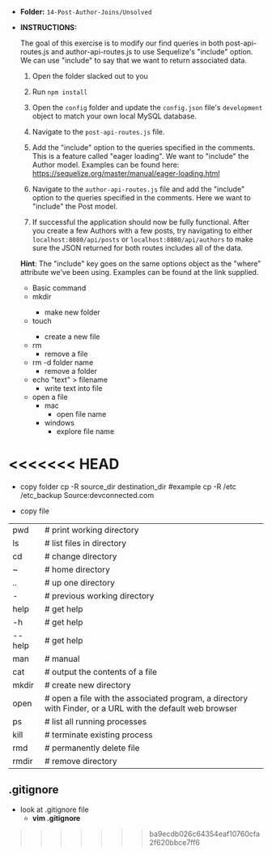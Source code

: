 - **Folder:** `14-Post-Author-Joins/Unsolved`

- **INSTRUCTIONS:**

  The goal of this exercise is to modify our find queries in both post-api-routes.js and author-api-routes.js to use Sequelize's "include" option. We can use "include" to say that we want to return associated data.

  1. Open the folder slacked out to you

  2. Run `npm install`

  3. Open the `config` folder and update the `config.json` file's `development` object to match your own local MySQL database.

  4. Navigate to the `post-api-routes.js` file.

  5. Add the "include" option to the queries specified in the comments. This is a feature called "eager loading". We want to "include" the Author model. Examples can be found here:
     <https://sequelize.org/master/manual/eager-loading.html>

  6. Navigate to the `author-api-routes.js` file and add the "include" option to the queries specified in the comments. Here we want to "include" the Post model.

  7. If successful the application should now be fully functional. After you create a few Authors with a few posts, try navigating to either `localhost:8080/api/posts` or `localhost:8080/api/authors` to make sure the JSON returned for both routes includes all of the data.

  **Hint**: The "include" key goes on the same options object as the "where" attribute we've been using. Examples can be found at the link supplied.

  - Basic command
   - mkdir <FOLDER NAME>
      - make new folder
   - touch <File name>
      - create a new file
   - rm 
      - remove a file 
   - rm -d folder name
      - remove a folder
   - echo "text" > filename
      - write text into file
   - open a file
      - mac
         - open file name
      - windows
         - explore file name
   
<<<<<<< HEAD
=======
- copy folder
   cp -R source_dir destination_dir
   #example
   cp -R /etc /etc_backup
   Source:devconnected.com

- copy file

| | |
| --- | --- |
| pwd |         # print working directory |
| ls |       # list files in directory |
| cd |        # change directory
| ~  |         # home directory
| .. |         # up one directory
| -  |         # previous working directory
| help |       # get help
| -h   |       # get help
| --help |      # get help
| man  |       # manual
| cat  |       # output the contents of a file
| mkdir |       # create new directory
| open |       # open a file with the associated program, a directory with Finder, or a URL with the default web browser
| ps   |       # list all running processes
| kill |       # terminate existing process
| rmd  |      # permanently delete file
| rmdir |       # remove directory


## .gitignore
- look at .gitignore file
  - **vim .gitignore**
>>>>>>> ba9ecdb026c64354eaf10760cfa2f620bbce7ff6
